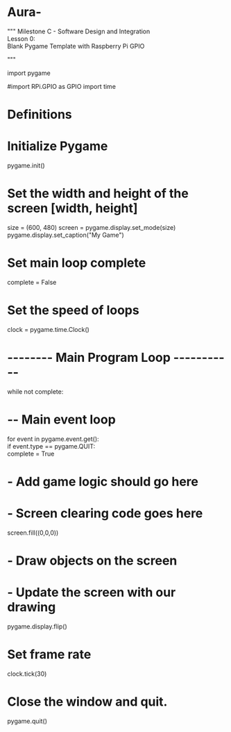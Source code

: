 # Aura-

"""  Milestone C - Software Design and Integration    
Lesson 0:  
Blank Pygame Template with Raspberry Pi GPIO   

"""   

import pygame  

#import RPi.GPIO as GPIO 
import time   

# Definitions   

# Initialize Pygame 
pygame.init()   

# Set the width and height of the screen [width, height] 
size = (600, 480) 
screen = pygame.display.set_mode(size) 
pygame.display.set_caption("My Game")   

# Set main loop complete 
complete = False   

# Set the speed of loops 
clock = pygame.time.Clock()   

# -------- Main Program Loop ----------- 
while not complete:     
  # -- Main event loop    
 for event in pygame.event.get():         
  if event.type == pygame.QUIT:             
      complete = True       
      
# - Add game logic should go here       

# - Screen clearing code goes here     
screen.fill((0,0,0))      

# - Draw objects on the screen                

# - Update the screen with our drawing     
pygame.display.flip()      

# Set frame rate     
clock.tick(30)   

# Close the window and quit. 
pygame.quit()
